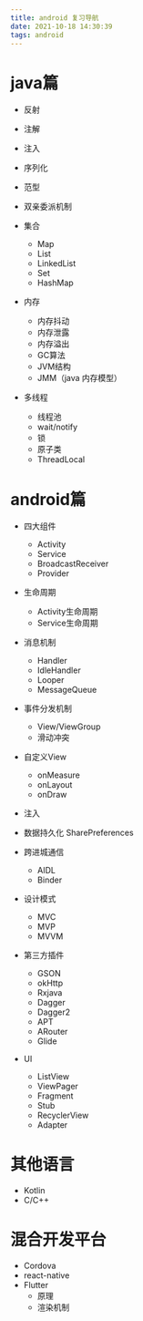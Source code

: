 ```yaml
---
title: android 复习导航
date: 2021-10-18 14:30:39
tags: android
---
```


# java篇
* 反射
* 注解
* 注入
* 序列化
* 范型
* 双亲委派机制

* 集合
  * Map
  * List
  * LinkedList
  * Set
  * HashMap

* 内存
  * 内存抖动
  * 内存泄露
  * 内存溢出
  * GC算法
  * JVM结构
  * JMM（java 内存模型）

* 多线程
  * 线程池
  * wait/notify
  * 锁
  * 原子类
  * ThreadLocal

# android篇

* 四大组件
  * Activity
  * Service
  * BroadcastReceiver
  * Provider

* 生命周期
  * Activity生命周期
  * Service生命周期
  

* 消息机制
  * Handler
  * IdleHandler
  * Looper
  * MessageQueue

* 事件分发机制
  * View/ViewGroup
  * 滑动冲突

* 自定义View
  * onMeasure
  * onLayout
  * onDraw

* 注入
* 数据持久化 SharePreferences

* 跨进城通信
  * AIDL
  * Binder

* 设计模式
  * MVC
  * MVP
  * MVVM

* 第三方插件
  * GSON
  * okHttp
  * Rxjava
  * Dagger
  * Dagger2
  * APT
  * ARouter
  * Glide

* UI
  * ListView
  * ViewPager
  * Fragment
  * Stub
  * RecyclerView
  * Adapter

# 其他语言

* Kotlin
* C/C++

# 混合开发平台

* Cordova
* react-native
* Flutter
  * 原理
  * 渲染机制






